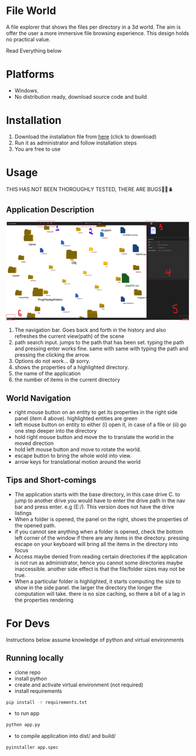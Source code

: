 # File World
A file explorer that shows the files per directory in a 3d world. The aim is offer the user a 
more immersive file browsing experience. This design holds no practical value.

Read Everything below

# Platforms
- Windows.
- No distribution ready, download source code and build

# Installation
1. Download the installation file from <a href="[release/setup.exe](https://github.com/Ndeh-007/3D-File-Explorer/blob/master/release/setup.exe)" download>here</a> (click to download)
2. Run it as administrator and follow installation steps
3. You are free to use

# Usage
THIS HAS NOT BEEN THOROUGHLY TESTED, THERE ARE BUGS🐜🐞🪲

## Application Description

![img.png](img.png)

1. The navigation bar. Goes back and forth in the history and also refreshes the current view(path) of the scene
2. path search input. jumps to the path that has been set. typing the path and pressing enter works fine. same with
    same with typing the path and pressing the clicking the arrow.
3. Options do not work... 😅 sorry.
4. shows the properties of a highlighted directory.
5. the name of the application
6. the number of items in the current directory

## World Navigation

- right mouse button on an entity to get its properties in the right side panel (item 4 above). highlighted entities are green
- left mouse button on entity to either (i) open it, in case of a file or (ii) go one step deeper into the directory
- hold right mouse button and move the to translate the world in the moved direction
- hold left mouse button and move to rotate the world.
- escape button to bring the whole wold into view.
- arrow keys for translational motion around the world


## Tips and Short-comings
- The application starts with the base directory, in this case drive C. to jump to another drive you would have to enter
  the drive path in the nav bar and press enter. e.g (E:/). This version does not have the drive listings
- When a folder is opened, the panel on the right, shows the properties of the opened path.
- if you cannot see anything when a folder is opened, check the bottom left corner of the window if there are any items 
  in the directory. pressing escape on your keyboard will bring all the items in the directory into focus
- Access maybe denied from reading certain directories if the application is not run as administrator, hence you cannot 
    some directories maybe inaccessible. another side effect is that the file/folder sizes may not be true.
- When a particular folder is highlighted, it starts computing the size to show in the side panel. the larger the 
  directory the longer the computation will take. there is no size caching, so there a bit of a lag in  the properties 
  rendering



# For Devs
Instructions below assume knowledge of python and virtual environments


## Running locally
- clone repo
- install python
- create and activate virtual environment (not required)
- install requirements
```cmd
pip install -r requirements.txt
```

- to run app
```cmd
python app.py
```

- to compile application into dist/ and build/
```cmd
pyinstaller app.spec
```
